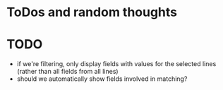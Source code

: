 # ToDos and random thoughts

# TODO

* if we're filtering, only display fields with values for the selected lines (rather than all fields
  from all lines)
* should we automatically show fields involved in matching?
